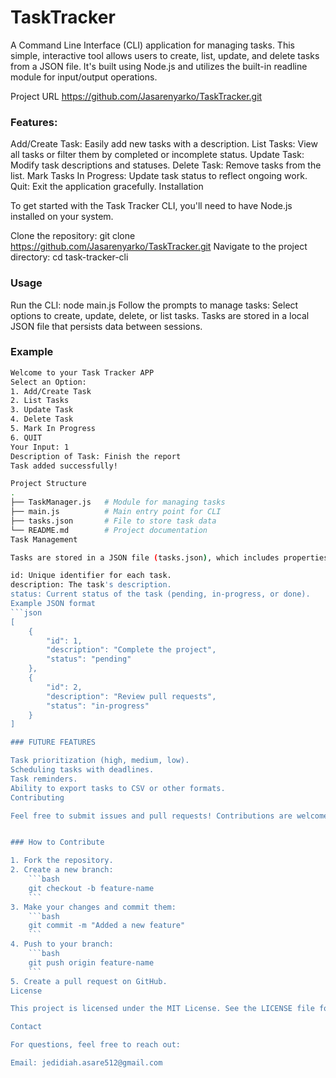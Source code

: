 # TaskTracker

A Command Line Interface (CLI) application for managing tasks. This simple, interactive tool allows users to create, list, update, and delete tasks from a JSON file. It's built using Node.js and utilizes the built-in readline module for input/output operations.

Project URL
https://github.com/Jasarenyarko/TaskTracker.git

### Features:
Add/Create Task: Easily add new tasks with a description.
List Tasks: View all tasks or filter them by completed or incomplete status.
Update Task: Modify task descriptions and statuses.
Delete Task: Remove tasks from the list.
Mark Tasks In Progress: Update task status to reflect ongoing work.
Quit: Exit the application gracefully.
Installation

To get started with the Task Tracker CLI, you'll need to have Node.js installed on your system.

Clone the repository:
git clone https://github.com/Jasarenyarko/TaskTracker.git
Navigate to the project directory:
cd task-tracker-cli

### Usage

Run the CLI:
node main.js
Follow the prompts to manage tasks:
Select options to create, update, delete, or list tasks.
Tasks are stored in a local JSON file that persists data between sessions.
### Example

```bash
Welcome to your Task Tracker APP
Select an Option:
1. Add/Create Task
2. List Tasks
3. Update Task
4. Delete Task
5. Mark In Progress
6. QUIT
Your Input: 1
Description of Task: Finish the report
Task added successfully!

Project Structure
.
├── TaskManager.js   # Module for managing tasks
├── main.js          # Main entry point for CLI
├── tasks.json       # File to store task data
└── README.md        # Project documentation
Task Management

Tasks are stored in a JSON file (tasks.json), which includes properties like:

id: Unique identifier for each task.
description: The task's description.
status: Current status of the task (pending, in-progress, or done).
Example JSON format
```json
[
    {
        "id": 1,
        "description": "Complete the project",
        "status": "pending"
    },
    {
        "id": 2,
        "description": "Review pull requests",
        "status": "in-progress"
    }
]

### FUTURE FEATURES

Task prioritization (high, medium, low).
Scheduling tasks with deadlines.
Task reminders.
Ability to export tasks to CSV or other formats.
Contributing

Feel free to submit issues and pull requests! Contributions are welcome to improve functionality, code quality, or documentation.


### How to Contribute

1. Fork the repository.
2. Create a new branch:
    ```bash
    git checkout -b feature-name
    ```
3. Make your changes and commit them:
    ```bash
    git commit -m "Added a new feature"
    ```
4. Push to your branch:
    ```bash
    git push origin feature-name
    ```
5. Create a pull request on GitHub.
License

This project is licensed under the MIT License. See the LICENSE file for details.

Contact

For questions, feel free to reach out:

Email: jedidiah.asare512@gmail.com